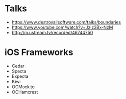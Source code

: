 Talks
=============
 - https://www.destroyallsoftware.com/talks/boundaries
 - https://www.youtube.com/watch?v=Jzlz3Bx-NzM
 - http://m.ustream.tv/recorded/46744750
 
iOS Frameworks
=============
 - Cedar
 - Specta
 - Expecta
 - Kiwi
 - OCMockito
 - OCHamcrest


